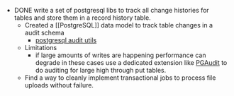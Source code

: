 - DONE write a set of postgresql libs to track all change histories for tables and store them in a record history table.
	- Created a [[PostgreSQL]] data model to track table changes in a audit schema
		- [postgresql audit utils](https://github.com/ArkamFahry/postgres-libs/tree/main/audit)
	- Limitations
		- if large amounts of writes are happening performance can degrade in these cases use a dedicated extension like [PGAudit](https://www.pgaudit.org/) to do auditing for large high through put tables.
	- Find a way to cleanly implement transactional jobs to process file uploads without failure.